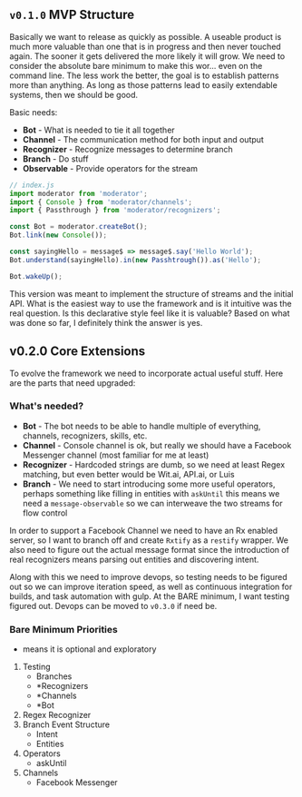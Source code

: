## `v0.1.0` MVP Structure

Basically we want to release as quickly as possible. A useable product is much
more valuable than one that is in progress and then never touched again. The
sooner it gets delivered the more likely it will grow. We need to consider the
absolute bare minimum to make this wor... even on the command line. The less
work the better, the goal is to establish patterns more than anything. As long
as those patterns lead to easily extendable systems, then we should be good.

Basic needs:

 - **Bot** - What is needed to tie it all together
 - **Channel** - The communication method for both input and output
 - **Recognizer** - Recognize messages to determine branch
 - **Branch** - Do stuff
 - **Observable** - Provide operators for the stream

```js
// index.js
import moderator from 'moderator';
import { Console } from 'moderator/channels';
import { Passthrough } from 'moderator/recognizers';

const Bot = moderator.createBot();
Bot.link(new Console());

const sayingHello = message$ => message$.say('Hello World');
Bot.understand(sayingHello).in(new Passhtrough()).as('Hello');

Bot.wakeUp();
```

This version was meant to implement the structure of streams and the initial
API. What is the easiest way to use the framework and is it intuitive was the
real question. Is this declarative style feel like it is valuable? Based on what
was done so far, I definitely think the answer is yes.


## v0.2.0 Core Extensions

To evolve the framework we need to incorporate actual useful stuff. Here are the
parts that need upgraded:

### What's needed?

 - **Bot** - The bot needs to be able to handle multiple of everything, channels, recognizers, skills, etc.
 - **Channel** - Console channel is ok, but really we should have a Facebook Messenger channel (most familiar for me at least)
 - **Recognizer** - Hardcoded strings are dumb, so we need at least Regex matching, but even better would be Wit.ai, API.ai, or Luis
 - **Branch** - We need to start introducing some more useful operators, perhaps something like filling in entities with `askUntil` this means we need a `message-observable` so we can interweave the two streams for flow control

In order to support a Facebook Channel we need to have an Rx enabled server, so
I want to branch off and create `Rxtify` as a `restify` wrapper. We also need to
figure out the actual message format since the introduction of real recognizers
means parsing out entities and discovering intent.

Along with this we need to improve devops, so testing needs to be figured out so
we can improve iteration speed, as well as continuous integration for builds,
and task automation with gulp. At the BARE minimum, I want testing figured out.
Devops can be moved to `v0.3.0` if need be.

### Bare Minimum Priorities

* means it is optional and exploratory

1. Testing
     - Branches
     - *Recognizers
     - *Channels
     - *Bot
1. Regex Recognizer
1. Branch Event Structure
     - Intent
     - Entities
1. Operators
     - askUntil
1. Channels
     - Facebook Messenger
